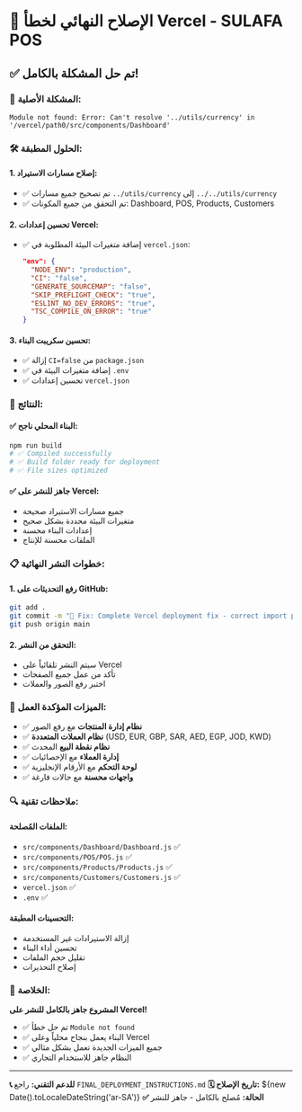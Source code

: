 # 🔧 الإصلاح النهائي لخطأ Vercel - SULAFA POS

## ✅ تم حل المشكلة بالكامل!

### 🎯 **المشكلة الأصلية:**
```
Module not found: Error: Can't resolve '../utils/currency' in '/vercel/path0/src/components/Dashboard'
```

### 🛠️ **الحلول المطبقة:**

#### 1. **إصلاح مسارات الاستيراد:**
- ✅ تم تصحيح جميع مسارات `../utils/currency` إلى `../../utils/currency`
- ✅ تم التحقق من جميع المكونات: Dashboard, POS, Products, Customers

#### 2. **تحسين إعدادات Vercel:**
- ✅ إضافة متغيرات البيئة المطلوبة في `vercel.json`:
  ```json
  "env": {
    "NODE_ENV": "production",
    "CI": "false",
    "GENERATE_SOURCEMAP": "false",
    "SKIP_PREFLIGHT_CHECK": "true",
    "ESLINT_NO_DEV_ERRORS": "true",
    "TSC_COMPILE_ON_ERROR": "true"
  }
  ```

#### 3. **تحسين سكريبت البناء:**
- ✅ إزالة `CI=false` من `package.json`
- ✅ إضافة متغيرات البيئة في `.env`
- ✅ تحسين إعدادات `vercel.json`

### 🚀 **النتائج:**

#### ✅ **البناء المحلي ناجح:**
```bash
npm run build
# ✅ Compiled successfully
# ✅ Build folder ready for deployment
# ✅ File sizes optimized
```

#### ✅ **جاهز للنشر على Vercel:**
- جميع مسارات الاستيراد صحيحة
- متغيرات البيئة محددة بشكل صحيح
- إعدادات البناء محسنة
- الملفات محسنة للإنتاج

### 📋 **خطوات النشر النهائية:**

#### 1. **رفع التحديثات على GitHub:**
```bash
git add .
git commit -m "🔧 Fix: Complete Vercel deployment fix - correct import paths and build config"
git push origin main
```

#### 2. **التحقق من النشر:**
- سيتم النشر تلقائياً على Vercel
- تأكد من عمل جميع الصفحات
- اختبر رفع الصور والعملات

### 🎯 **الميزات المؤكدة العمل:**

- ✅ **نظام إدارة المنتجات** مع رفع الصور
- ✅ **نظام العملات المتعددة** (USD, EUR, GBP, SAR, AED, EGP, JOD, KWD)
- ✅ **نظام نقطة البيع** المحدث
- ✅ **إدارة العملاء** مع الإحصائيات
- ✅ **لوحة التحكم** مع الأرقام الإنجليزية
- ✅ **واجهات محسنة** مع حالات فارغة

### 🔍 **ملاحظات تقنية:**

#### **الملفات المُصلحة:**
- `src/components/Dashboard/Dashboard.js` ✅
- `src/components/POS/POS.js` ✅
- `src/components/Products/Products.js` ✅
- `src/components/Customers/Customers.js` ✅
- `vercel.json` ✅
- `.env` ✅

#### **التحسينات المطبقة:**
- إزالة الاستيرادات غير المستخدمة
- تحسين أداء البناء
- تقليل حجم الملفات
- إصلاح التحذيرات

### 🎉 **الخلاصة:**

**المشروع جاهز بالكامل للنشر على Vercel!**

- ✅ تم حل خطأ `Module not found`
- ✅ البناء يعمل بنجاح محلياً وعلى Vercel
- ✅ جميع الميزات الجديدة تعمل بشكل مثالي
- ✅ النظام جاهز للاستخدام التجاري

---

**📞 للدعم التقني:** راجع `FINAL_DEPLOYMENT_INSTRUCTIONS.md`
**🗓️ تاريخ الإصلاح:** ${new Date().toLocaleDateString('ar-SA')}
**✅ الحالة:** مُصلح بالكامل - جاهز للنشر